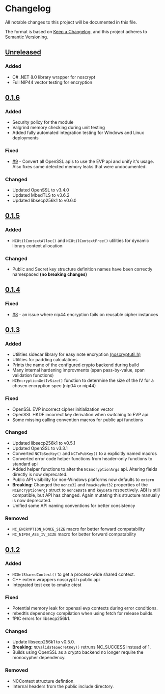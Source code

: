# Changelog

All notable changes to this project will be documented in this file.

The format is based on [Keep a Changelog](https://keepachangelog.com/en/1.1.0/),
and this project adheres to [Semantic Versioning](https://semver.org/spec/v2.0.0.html).

## [Unreleased]

### Added
- C# .NET 8.0 library wrapper for noscrypt
- Full NIP44 vector testing for encryption

## [0.1.6]

### Added
- Security policy for the module
- Valgrind memory checking during unit testing
- Added fully automated integration testing for Windows and Linux deployments

### Fixed
- [#9](https://www.vaughnnugent.com/resources/software/modules/noscrypt-issues?id=53) - Convert all OpenSSL apis to use the EVP api and unify it's usage. Also fixes some detected memory leaks that were undocumented.

### Changed
- Updated OpenSSL to v3.4.0
- Updated MbedTLS to v3.6.2
- Updated libsecp256k1 to v0.6.0

## [0.1.5]

### Added
- `NCUtilContextAlloc()` and `NCUtilContextFree()` utilities for dynamic library context allocation

### Changed
- Public and Secret key structure definition names have been correctly namespaced __(no breaking changes)__  

## [0.1.4]

### Fixed
- [#8](https://www.vaughnnugent.com/resources/software/modules/noscrypt-issues?id=51) - an issue where nip44 encryption fails on reusable cipher instances

## [0.1.3]

### Added
- Utilities sidecar library for easy note encryption [(noscryptutil.h)](https://github.com/VnUgE/noscrypt/blob/v0.1.3/include/noscryptutil.h)
- Utilities for padding calculations
- Prints the name of the configured crypto backend during build
- Many internal hardening improvments (span pass-by-value, span validation functions)
- `NCEncryptionGetIvSize()` function to determine the size of the IV for a chosen encryption spec (nip04 or nip44)

### Fixed
- OpenSSL EVP incorrect cipher initialization vector
- OpenSSL HKDF incorrect key derivation when switching to EVP api
- Some missing calling convention macros for public api functions

### Changed
- Updated libsecp256k1 to v0.5.1
- Updated OpenSSL to v3.3.1
- Converted `NCToSecKey()` and `NCToPubKey()` to a explicitly named macros
- Converted error code helper functions from header-only functions to standard api
- Added helper functions to alter the `NCEncryptionArgs` api. Altering fields directly is now deprecated.
- Public API visibility for non-Windows platforms now defaults to `extern`
- **Breaking:** Changed the `nonce32` and `hmacKeyOut32` properties of the `NCEncryptionArgs` struct to `nonceData` and `keyData` respectively. ABI is still compatible, but API has changed. Again mutating this structure manually is now deprecated.
- Unified some API naming conventions for better consistency

### Removed
- `NC_ENCRYPTION_NONCE_SIZE` macro for better forward compatability
- `NC_NIP04_AES_IV_SIZE` macro for better forward compatability 

## [0.1.2]

### Added

- `NCGetSharedContext()` to get a process-wide shared context.
- C++ extern wrappers noscrypt.h public api
- Integrated test exe to cmake ctest

### Fixed

- Potential memory leak for openssl evp contexts during error conditions.
- mbedtls dependency compilation when using fetch for release builds.
- fPIC errors for libsecp256k1.

### Changed

- Update libsecp256k1 to v0.5.0.
- **Breaking:** `NCValidateSecretKey()` retruns NC_SUCCESS instead of 1.
- Builds using OpenSSL as a crypto backend no longer require the monocypher dependency.

### Removed

- NCContext structure defintion.
- Internal headers from the public include directory.

[unreleased]: https://github.com/VnUgE/noscrypt/compare/v0.1.6...HEAD
[0.1.6]: https://github.com/VnUgE/noscrypt/compare/v0.1.5...v0.1.6
[0.1.5]: https://github.com/VnUgE/noscrypt/compare/v0.1.4...v0.1.5
[0.1.4]: https://github.com/VnUgE/noscrypt/compare/v0.1.3...v0.1.4
[0.1.3]: https://github.com/VnUgE/noscrypt/compare/v0.1.2...v0.1.3
[0.1.2]: https://github.com/VnUgE/noscrypt/compare/v0.1.1...v0.1.2
[0.1.1]: https://github.com/VnUgE/noscrypt/compare/v0.1.0...v0.1.1
